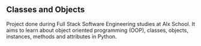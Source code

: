 ## Classes and Objects
Project done during Full Stack Software Engineering studies at Alx School. It aims to learn about object oriented programming (OOP), classes, objects, instances, methods and attributes in Python.
